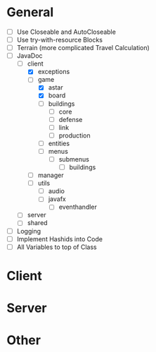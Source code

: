 # General
* [ ] Use Closeable and AutoCloseable
* [ ] Use try-with-resource Blocks
* [ ] Terrain (more complicated Travel Calculation)
* [ ] JavaDoc
  * [ ] client
    * [X] exceptions
    * [ ] game
      * [X] astar
      * [X] board
      * [ ] buildings
        * [ ] core
        * [ ] defense
        * [ ] link
        * [ ] production
      * [ ] entities
      * [ ] menus
        * [ ] submenus
          * [ ] buildings
    * [ ] manager
    * [ ] utils
      * [ ] audio
      * [ ] javafx
        * [ ] eventhandler
  * [ ] server
  * [ ] shared
* [ ] Logging
* [ ] Implement Hashids into Code
* [ ] All Variables to top of Class

# Client
# Server
# Other